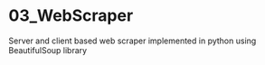 # 03_WebScraper
Server and client based web scraper implemented in python using BeautifulSoup library
